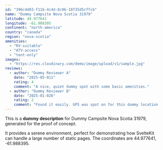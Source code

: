 ```yaml
---
id: "396c4d03-f116-4c4d-8c0b-18f35d5cffcb"
name: "Dummy Campsite Nova Scotia 31979"
latitude: 44.977641
longitude: -61.988395
continent: "north-america"
country: "canada"
region: "nova-scotia"
amenities:
  - "RV-suitable"
  - "ATV-access"
  - "tent-only"
images:
  - "https://res.cloudinary.com/demo/image/upload/v1/sample.jpg"
reviews:
  - author: "Dummy Reviewer A"
    date: "2025-05-011"
    rating: 4
    comment: "A nice, quiet dummy spot with some basic amenities."
  - author: "Dummy Reviewer B"
    date: "2025-01-026"
    rating: 2
    comment: "Found it easily. GPS was spot on for this dummy location."
---
```


This is a **dummy description** for Dummy Campsite Nova Scotia 31979, generated for the proof of concept.

It provides a serene environment, perfect for demonstrating how SvelteKit can handle a large number of static pages. The coordinates are 44.977641, -61.988395.
